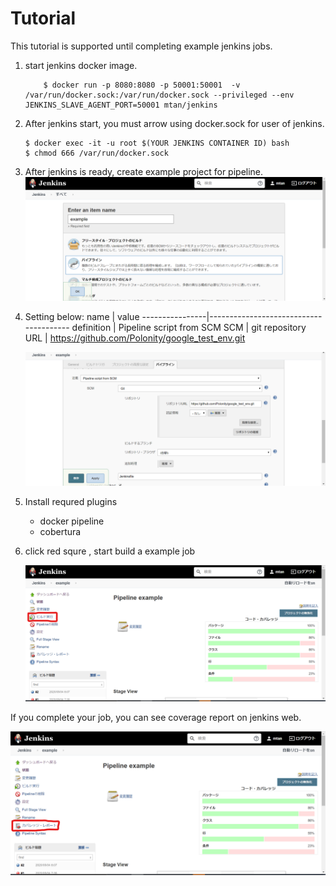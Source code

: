 
# Tutorial

This tutorial is supported until completing example jenkins jobs.

1. start jenkins docker image.

    ```
        $ docker run -p 8080:8080 -p 50001:50001  -v /var/run/docker.sock:/var/run/docker.sock --privileged --env JENKINS_SLAVE_AGENT_PORT=50001 mtan/jenkins
    ```
2. After jenkins start, you must arrow using docker.sock for user of jenkins.

    ```
    $ docker exec -it -u root $(YOUR JENKINS CONTAINER ID) bash
    $ chmod 666 /var/run/docker.sock
    ```

3. After jenkins is ready, create example project for pipeline.
    ![](image/2020-05-04-00-10-22.png)

4. Setting below:
    name            | value
    ----------------|---------------------------------------
    definition      |   Pipeline script from SCM
    SCM             |   git
    repository URL  |   https://github.com/Polonity/google_test_env.git

    ![](image/2020-05-04-00-53-46.png)

5. Install requred plugins
   - docker pipeline
   - cobertura

6. click red squre , start build a example job
   
   ![](image/2020-05-04-17-09-55.png)


If you complete your job, you can see coverage report on jenkins web.

![](image/2020-05-04-17-14-57.png)
